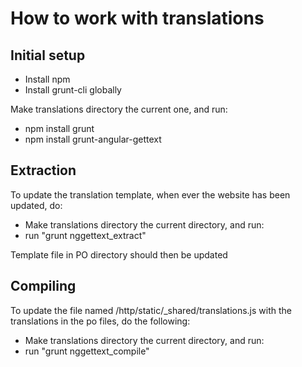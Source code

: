 # How to work with translations

## Initial setup

* Install npm
* Install grunt-cli globally

Make translations directory the current one, and run:

* npm install grunt
* npm install grunt-angular-gettext

## Extraction

To update the translation template, when ever the website has been updated, do:

* Make translations directory the current directory, and run:
* run "grunt nggettext_extract"

Template file in PO directory should then be updated

## Compiling
To update the file named /http/static/_shared/translations.js with the translations in the po files, do the following:

* Make translations directory the current directory, and run:
* run "grunt nggettext_compile"
